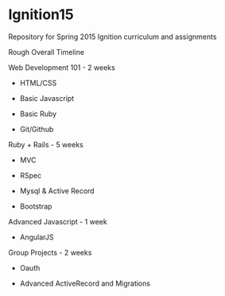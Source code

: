 # Ignition15
Repository for Spring 2015 Ignition curriculum and assignments

Rough Overall Timeline

Web Development 101 - 2 weeks 

- HTML/CSS 

- Basic Javascript

- Basic Ruby

- Git/Github

Ruby + Rails - 5 weeks

- MVC

- RSpec

- Mysql & Active Record

- Bootstrap 

Advanced Javascript - 1 week

- AngularJS

Group Projects - 2 weeks

- Oauth

- Advanced ActiveRecord and Migrations

